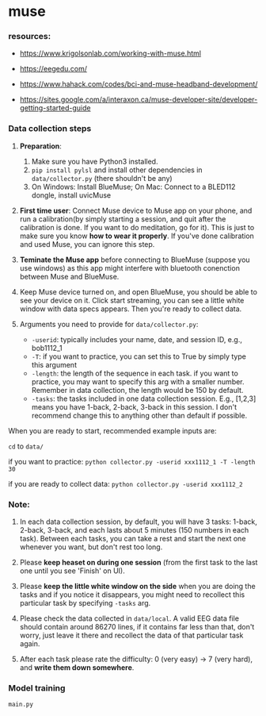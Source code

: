 # muse

### resources:

- https://www.krigolsonlab.com/working-with-muse.html

- https://eegedu.com/

- https://www.hahack.com/codes/bci-and-muse-headband-development/

- https://sites.google.com/a/interaxon.ca/muse-developer-site/developer-getting-started-guide

### Data collection steps
1. **Preparation**: 
    1) Make sure you have Python3 installed.
    2) `pip install pylsl` and install other dependencies in `data/collector.py` (there shouldn't be any)
    3) On Windows: Install BlueMuse; On Mac: Connect to a BLED112 dongle, install uvicMuse

2. **First time user**: Connect Muse device to Muse app on your phone, and run a calibration(by simply starting a session, and quit after the calibration is done. If you want to do meditation, go for it). This is just to make sure you know **how to wear it properly**. If you've done calibration and used Muse, you can ignore this step.

3. **Teminate the Muse app** before connecting to BlueMuse (suppose you use windows) as this app might interfere with bluetooth conenction between Muse and BlueMuse.

4. Keep Muse device turned on, and open BlueMuse, you should be able to see your device on it. Click start streaming, you can see a little white window with data specs appears. Then you're ready to collect data. 

5. Arguments you need to provide for `data/collector.py`:
    - `-userid`: typically includes your name, date, and session ID, e.g., bob1112_1
    - `-T`: if you want to practice, you can set this to True by simply type this argument
    - `-length`: the length of the sequence in each task. if you want to practice, you may want to specify this arg with a smaller number. Remember in data collection, the length would be 150 by default.
    - `-tasks`: the tasks included in one data collection session. E.g., [1,2,3] means you have 1-back, 2-back, 3-back in this session. I don't recommend change this to anything other than default if possible. 

When you are ready to start, recommended example inputs are:

`cd` to `data/`

if you want to practice: `python collector.py -userid xxx1112_1 -T -length 30`

if you are ready to collect data: `python collector.py -userid xxx1112_2`


### Note:

1. In each data collection session, by default, you will have 3 tasks: 1-back, 2-back, 3-back, and each lasts about 5 minutes (150 numbers in each task). Between each tasks, you can take a rest and start the next one whenever you want, but don't rest too long.

2. Please **keep heaset on during one session** (from the first task to the last one until you see 'Finish' on UI).

3. Please **keep the little white window on the side** when you are doing the tasks and if you notice it disappears, you might need to recollect this particular task by specifying `-tasks` arg.

4. Please check the data collected in `data/local`. A valid EEG data file should contain around 86270 lines, if it contains far less than that, don't worry, just leave it there and recollect the data of that particular task again. 

5. After each task please rate the difficulty: 0 (very easy) -> 7 (very hard), and **write them down somewhere**.

### Model training
`main.py`
